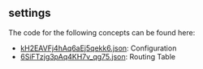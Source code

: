 ## settings

The code for the following concepts can be found here: 

- [kH2EAVFj4hAq6aEj5qekk6.json](kH2EAVFj4hAq6aEj5qekk6.json): Configuration
- [6SiFTzjg3pAq4KH7v\_qg75.json](6SiFTzjg3pAq4KH7v_qg75.json): Routing Table
